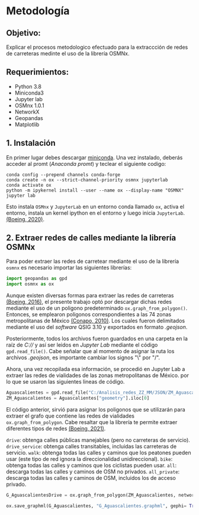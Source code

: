 # Metodología

## Objetivo:

Explicar el procesos metodologico efectuado para la extraccción de redes de carreteras medinte el uso de la librería OSMNx. 

## Requerimientos:

- Python 3.8 
- Miniconda3
- Jupyter lab
- OSMnx 1.0.1 
- NetworkX 
- Geopandas 
- Matplotlib

## 1. Instalación

En primer lugar debes descargar [miniconda](https://docs.conda.io/en/latest/miniconda.html). Una vez instalado, deberás acceder al promt (*Anaconda promt*) y teclear el siguiente codigo:

~~~
conda config --prepend channels conda-forge
conda create -n ox --strict-channel-priority osmnx jupyterlab
conda activate ox
python -m ipykernel install --user --name ox --display-name "OSMNX"
jupyter lab
~~~

Esto instala `OSMnx` y `JupyterLab` en un entorno conda llamado `ox`, activa el entorno, instala un kernel ipython en el entorno y luego inicia `JupyterLab`.
[(Boeing, 2020)](https://stackoverflow.com/questions/59603695/osmnx-wont-open-in-juypter-notebook/62180703#62180703).

## 2. Extraer redes de calles mediante la librería OSMNx

Para poder extraer las redes de carretear mediante el uso de la librería `osmnx` es necesario importar las siguientes librerías: 
``` python 
import geopandas as gpd
import osmnx as ox
```
Aunque existen diversas formas para extraer las redes de carreteras [(Boeing, 2016)](https://geoffboeing.com/2016/11/osmnx-python-street-networks/), el presente trabajo optó por descargar dichas redes mediante el uso de un poligono predeterminado `ox.graph_from_polygon()`. Entonces, se emplearon poligonos correspondientes a las 74 zonas metropolitanas de México [(Conapo, 2010)](https://www.gob.mx/conapo/documentos/delimitacion-de-las-zonas-metropolitanas-de-mexico-2015). Los cuales fueron delimitados mediante el uso del *software* QSIG 3.10 y exportados en formato *.geojson*. 

Posteriormente, todos los archivos fueron guardados en una carpeta en la raíz de *C://* y así ser leidos en *Jupyter Lab* mediante el código `gpd.read_file()`.  Cabe señalar que al momento de asignar la ruta los archivos *.geojson*, es importante cambiar los signos "\\" por "/". 

Ahora, una vez recopilada esa información, se procedió en Jupyter Lab a extraer las redes de vialidades de las zonas metropolitanas de México. por lo que se usaron las siguientes lineas de código. 

``` python 
Aguascalientes = gpd.read_file("C:/Analisis_redes_ZZ_MM/JSON/ZM_Aguascalientes.geojson")
ZM_Aguascalientes = Aguascalientes["geometry"].iloc[0] 
```
El código anterior, sirvió para asignar los poligonos que se utilizarán para extraer el grafo que contiene las redes de vialidades `ox.graph_from_polygon`. Cabe resaltar que la librería te permite extraer diferentes tipos de redes [(Boeing, 2021)](https://github.com/gboeing/osmnx-examples/blob/main/notebooks/03-graph-place-queries.ipynb).

`drive`: obtenga calles públicas manejables (pero no carreteras de servicio).
`drive_service`: obtenga calles transitables, incluidas las carreteras de servicio.
`walk`: obtenga todas las calles y caminos que los peatones pueden usar (este tipo de red ignora la direccionalidad unidireccional).
`bike`: obtenga todas las calles y caminos que los ciclistas pueden usar.
`all`: descarga todas las calles y caminos de OSM no privados.
`all_private`: descarga todas las calles y caminos de OSM, incluidos los de acceso privado.

``` python 
G_AguascalientesDrive = ox.graph_from_polygon(ZM_Aguascalientes, network_type= "drive_service")
```
``` python 
ox.save_graphml(G_Aguascalientes, "G_Aguascalientes.graphml", gephi= True)
```



